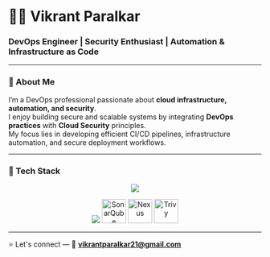 # 👨‍💻 Vikrant Paralkar

### DevOps Engineer | Security Enthusiast | Automation & Infrastructure as Code

---

### 👋 About Me
I’m a DevOps professional passionate about **cloud infrastructure, automation, and security**.  
I enjoy building secure and scalable systems by integrating **DevOps practices** with **Cloud Security** principles.  
My focus lies in developing efficient CI/CD pipelines, infrastructure automation, and secure deployment workflows.

---

### 🧰 Tech Stack

<p align="center">
  <img src="https://skillicons.dev/icons?i=docker,kubernetes,jenkins,terraform,ansible,aws,azure,linux,bash,python,maven,github,gitlab,git,githubactions" />
</p>

<p align="center">
  <img src="https://skillicons.dev/icons?i=argocd,gitlabci,azuredevops,prometheus,grafana" />
  <img src="https://cdn.jsdelivr.net/gh/devicons/devicon/icons/sonarqube/sonarqube-original.svg" height="48" alt="SonarQube" />
  <img src="https://cdn.jsdelivr.net/gh/devicons/devicon/icons/nexus/nexus-original.svg" height="48" alt="Nexus" />
  <img src="https://raw.githubusercontent.com/aquasecurity/trivy/main/docs/images/trivy-logo.png" height="48" alt="Trivy" />
</p>

---

⭐ Let's connect — 📧 **vikrantparalkar21@gmail.com**
